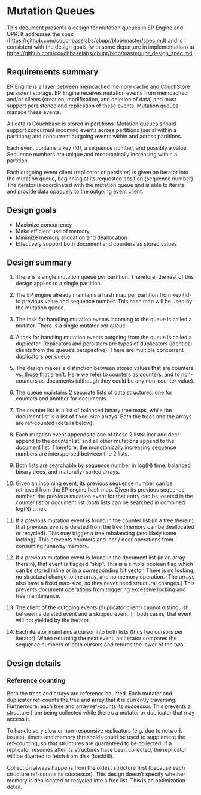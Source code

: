 # Mutation Queues

This document presents a design for mutation queues in EP Engine and UPR.  It addresses the spec (https://github.com/couchbaselabs/cbupr/blob/master/spec.md) and is consistent with the design goals (with some departure in implementation) at https://github.com/couchbaselabs/cbupr/blob/master/upr_design_spec.md.

## Requirements summary

EP Engine is a layer between memcached memory cache and CouchStore persistent storage.  EP Engine receives mutation events from memcached and/or clients (creation, modification, and deletion of data) and must support persistence and replication of these events.  Mutation queues manage these events.

All data is Couchbase is stored in partitions.  Mutation queues should support concurrent incoming events across partitions (serial within a partition); and concurrent outgoing events within and across partitions.

Each event contains a key (Id), a sequence number, and possibly a value.  Sequence numbers are unique and monotonically increasing within a partition.

Each outgoing event client (replicator or persister) is given an iterator into the mutation queue, beginning at its requested position (sequence number).  The iterator is coordinated with the mutation queue and is able to iterate and provide data opaquely to the outgoing event client.

## Design goals

* Maximize concurrency
* Make efficient use of memory
* Minimize memory allocation and deallocation
* Effectively support both document and counters as stored values

## Design summary

1. There is a single mutation queue per partition.  Therefore, the rest of this design applies to a single partition.

1. The EP engine already maintains a hash map per partition from key (Id) to previous value and sequence number.  This hash map will be used by the mutation queue.

1. The task for handling mutation events incoming to the queue is called a mutator.  There is a single mutator per queue.

1. A task for handling mutation events outgoing from the queue is called a duplicator.  Replicators and persisters are types of duplicators (identical clients from the queue’s perspective).  There are multiple concurrent duplicators per queue.

1. The design makes a distinction between stored values that are counters vs. those that aren’t. Here we refer to counters as counters, and to non-counters as documents (although they could be any non-counter value).

1. The queue maintains 2 separate lists of data structures: one for counters and another for documents.

1. The counter list is a list of balanced binary tree maps, while the document list is a list of fixed-size arrays.  Both the trees and the arrays are ref-counted (details below).

1. Each mutation event appends to one of these 2 lists: incr and decr append to the counter list, and all other mutations append to the document list.  Therefore, the monotonically increasing sequence numbers are interspersed between the 2 lists.

1. Both lists are searchable by sequence number in log(N) time: balanced binary trees, and (naturally) sorted arrays.

1. Given an incoming event, its previous sequence number can be retrieved from the EP engine hash map.  Given its previous sequence number, the previous mutation event for that entry can be located in the counter list or document list (both lists can be searched in combined log(N) time).

1. If a previous mutation event is found in the counter list (in a tree therein), that previous event is deleted from the tree (memory can be deallocated or recycled).  This may trigger a tree rebalancing (and likely some locking).  This prevents counters and incr / decr operations from consuming runaway memory.

1. If a previous mutation event is found in the document list (in an array therein), that event is flagged “skip”.  This is a simple boolean flag which can be stored inline or in a corresponding bit vector.  There is no locking, no structural change to the array, and no memory operation.  (The arrays also have a fixed max-size, so they never need structural changes.)  This prevents document operations from triggering excessive locking and tree maintenance.

1. The client of the outgoing events (duplicator client) cannot distinguish between a deleted event and a skipped event.  In both cases, that event will not yielded by the iterator.

1. Each iterator maintains a cursor into both lists (thus two cursors per iterator).  When returning the next event, an iterator compares the sequence numbers of both cursors and returns the lower of the two.

## Design details
### Reference counting

Both the trees and arrays are reference counted.  Each mutator and duplicator ref-counts the tree and array that it is currently traversing.  Furthermore, each tree and array ref-counts its successor.  This prevents a structure from being collected while there’s a mutator or duplicator that may access it.

To handle very slow or non-responsive replicators (e.g. due to network issues), timers and memory thresholds could be used to supplement the ref-counting, so that structures are guaranteed to be collected.  If a replicator resumes after its structures have been collected, the replicator will be diverted to fetch from disk (backfill).

Collection always happens from the oldest structure first (because each structure ref-counts its successor).  This design doesn’t specify whether memory is deallocated or recycled into a free list.  This is an optimization detail.
